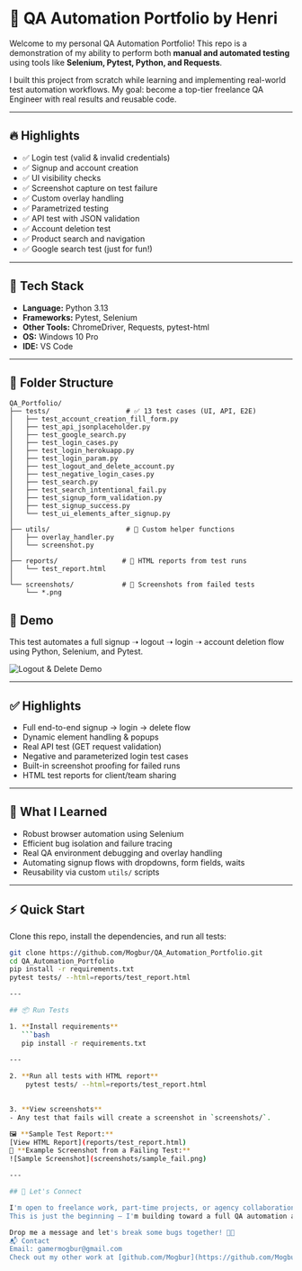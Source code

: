 # 🧪 QA Automation Portfolio by Henri

Welcome to my personal QA Automation Portfolio! This repo is a demonstration of my ability to perform both **manual and automated testing** using tools like **Selenium, Pytest, Python, and Requests**.

I built this project from scratch while learning and implementing real-world test automation workflows. My goal: become a top-tier freelance QA Engineer with real results and reusable code.

---

## 🔥 Highlights

- ✅ Login test (valid & invalid credentials)
- ✅ Signup and account creation
- ✅ UI visibility checks
- ✅ Screenshot capture on test failure
- ✅ Custom overlay handling
- ✅ Parametrized testing
- ✅ API test with JSON validation
- ✅ Account deletion test
- ✅ Product search and navigation
- ✅ Google search test (just for fun!)

---

## 🧰 Tech Stack

- **Language:** Python 3.13
- **Frameworks:** Pytest, Selenium
- **Other Tools:** ChromeDriver, Requests, pytest-html
- **OS:** Windows 10 Pro
- **IDE:** VS Code

---

## 📁 Folder Structure

```
QA_Portfolio/
├── tests/                   # ✅ 13 test cases (UI, API, E2E)
│   ├── test_account_creation_fill_form.py
│   ├── test_api_jsonplaceholder.py
│   ├── test_google_search.py
│   ├── test_login_cases.py
│   ├── test_login_herokuapp.py
│   ├── test_login_param.py
│   ├── test_logout_and_delete_account.py
│   ├── test_negative_login_cases.py
│   ├── test_search.py
│   ├── test_search_intentional_fail.py
│   ├── test_signup_form_validation.py
│   ├── test_signup_success.py
│   └── test_ui_elements_after_signup.py
│
├── utils/                   # 🔧 Custom helper functions
│   ├── overlay_handler.py
│   └── screenshot.py
│
├── reports/                # 📝 HTML reports from test runs
│   └── test_report.html
│
└── screenshots/            # 📸 Screenshots from failed tests
    └── *.png
```

## 🧪 Demo

This test automates a full signup ➝ logout ➝ login ➝ account deletion flow using Python, Selenium, and Pytest.

![Logout & Delete Demo](demo_logout_delete.gif)

---

## ✅ Highlights

- Full end-to-end signup → login → delete flow
- Dynamic element handling & popups
- Real API test (GET request validation)
- Negative and parameterized login test cases
- Built-in screenshot proofing for failed runs
- HTML test reports for client/team sharing

---

## 🧠 What I Learned

- Robust browser automation using Selenium
- Efficient bug isolation and failure tracing
- Real QA environment debugging and overlay handling
- Automating signup flows with dropdowns, form fields, waits
- Reusability via custom `utils/` scripts

---

## ⚡ Quick Start

Clone this repo, install the dependencies, and run all tests:

```bash
git clone https://github.com/Mogbur/QA_Automation_Portfolio.git
cd QA_Automation_Portfolio
pip install -r requirements.txt
pytest tests/ --html=reports/test_report.html

---

## 📦 Run Tests

1. **Install requirements**
   ```bash
   pip install -r requirements.txt

---
  
2. **Run all tests with HTML report**
    pytest tests/ --html=reports/test_report.html

    
3. **View screenshots**
- Any test that fails will create a screenshot in `screenshots/`.

🖼️ **Sample Test Report:**  
[View HTML Report](reports/test_report.html)  
📸 **Example Screenshot from a Failing Test:**  
![Sample Screenshot](screenshots/sample_fail.png)

---

## 📣 Let's Connect

I'm open to freelance work, part-time projects, or agency collaborations.  
This is just the beginning — I'm building toward a full QA automation agency.

Drop me a message and let's break some bugs together! 🐛🚫  
📬 Contact
Email: gamermogbur@gmail.com
Check out my other work at [github.com/Mogbur](https://github.com/Mogbur)

